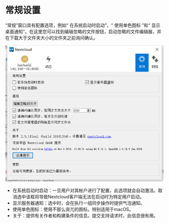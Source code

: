 # 常规设置
“常规”窗口具有配置选项，例如“ 在系统启动时启动”，“ 使用单色图标 ”和“ 显示桌面通知”。在这里您可以找到编辑忽略的文件按钮，启动忽略的文件编辑器，并在下载大于文件夹大小的文件夹之前询问确认。

![avatar](../assets/16.jpg)

* 在系统启动时启动：一旦用户对其帐户进行了配置，此选项就会自动激活。取消选中该框将导致Nextcloud客户端无法在启动时为特定用户启动。
* 显示服务器通知：选中时，会在执行一组同步操作时提供气泡通知。
* 使用单色图标：使用不那么突兀的图标。特别适用于macOS。
* 关于：提供有关作者和构建条件的信息。提交支持请求时，此信息很有用。